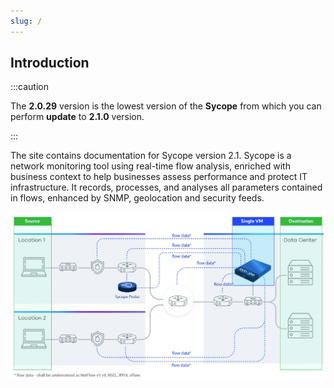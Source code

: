 ```yaml
---
slug: /
---
```


## Introduction

:::caution

The **2.0.29** version is the lowest version of the **Sycope** from which you can perform **update** to **2.1.0** version.

:::




The site contains documentation for Sycope version 2.1. Sycope is a network monitoring tool using real-time flow analysis, enriched with business context to help businesses assess performance and protect IT infrastructure. It records, processes, and analyses all parameters contained in flows, enhanced by SNMP, geolocation and security feeds. 

![image-20220610130841904](assets/01-Introduction/image-20220610130841904.png)
